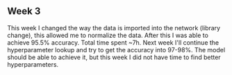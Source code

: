 ## Week 3
This week I changed the way the data is imported into the network (library change), this allowed me to normalize the data. After this I was able to achieve 95.5% accuracy. Total time spent ~7h. Next week I'll continue the hyperparameter lookup and try to get the accuracy into 97-98%. The model should be able to achieve it, but this week I did not have time to find better hyperparameters.